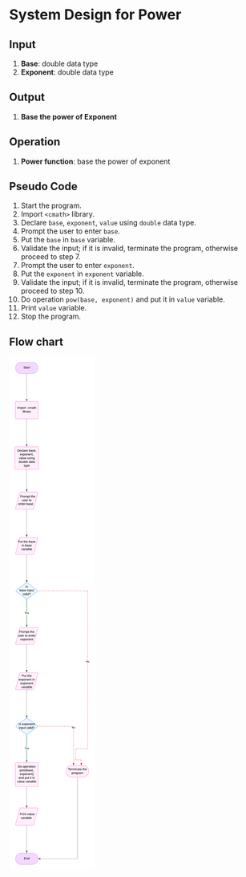 # System Design for Power

## Input
1. **Base**: double data type
2. **Exponent**: double data type

## Output
1. **Base the power of Exponent**

## Operation
1. **Power function**: base the power of exponent

## Pseudo Code
1. Start the program.
2. Import `<cmath>` library.
3. Declare `base`, `exponent`, `value` using `double` data type.
4. Prompt the user to enter `base`.
5. Put the `base` in `base` variable.
6. Validate the input; if it is invalid, terminate the program, otherwise proceed to step 7.
7. Prompt the user to enter `exponent`.
8. Put the `exponent` in `exponent` variable.
9. Validate the input; if it is invalid, terminate the program, otherwise proceed to step 10.
10. Do operation `pow(base, exponent)` and put it in `value` variable.
11. Print `value` variable.
12. Stop the program.

## Flow chart
![Flowchart](Flowchart.png)